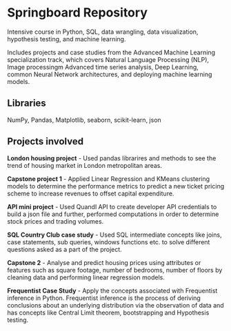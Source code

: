 # Springboard Repository
Intensive course in Python, SQL, data wrangling, data visualization, hypothesis testing, and machine learning.

Includes projects and case studies from the Advanced Machine Learning specialization track, which covers Natural Language Processing (NLP), Image processingm Advanced time series analysis, Deep Learning, common Neural Network architectures, and deploying machine learning models.

## Libraries
NumPy, Pandas, Matplotlib, seaborn, scikit-learn, json
## Projects involved
**London housing project** - Used pandas librarires and methods to see the trend of housing market in London metropolitan areas.

**Capstone project 1** - Applied Linear Regression and KMeans clustering models to determine the performance metrics to predict a new ticket pricing scheme to increase revenues to offset capital expenditure.

**API mini project** - Used Quandl API to create developer API credentials to build a json file and further, performed computations in order to determine stock prices and trading volumes.

**SQL Country Club case study** - Used SQL intermediate concepts like joins, case statements, sub queries, windows functions etc. to solve different questions asked as a part of the project.

**Capstone 2** - Analyse and predict housing prices using attributes or features such as square footage, number of bedrooms, number of floors by cleaning data and performing linear regression models.

**Frequentist Case Study** - Apply the concepts associated with Frequentist inference in Python. Frequentist inference is the process of deriving conclusions about an underlying distribution via the observation of data and has concepts like Central Limit theorem, bootstrapping and Hypothesis testing.

